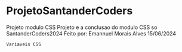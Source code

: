 # ProjetoSantanderCoders
Projeto modulo CSS 
    Projeto e a conclusao do modulo CSS so SantanderCoders2024
    Feito por: Emannuel Morais Alves
    15/06/2024
    

    Variaveis CSS
    